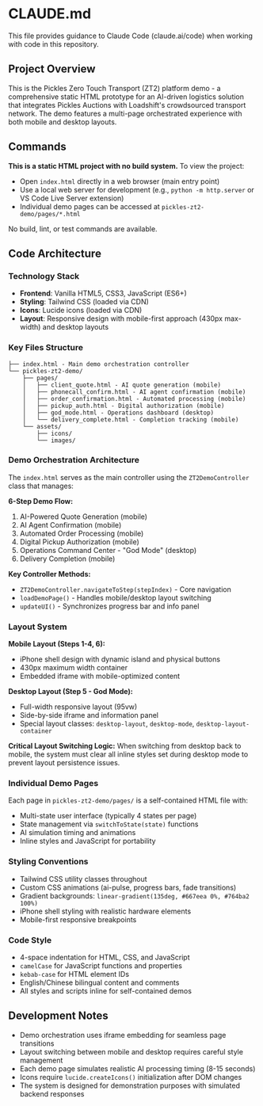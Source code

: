 # CLAUDE.md

This file provides guidance to Claude Code (claude.ai/code) when working with code in this repository.

## Project Overview

This is the Pickles Zero Touch Transport (ZT2) platform demo - a comprehensive static HTML prototype for an AI-driven logistics solution that integrates Pickles Auctions with Loadshift's crowdsourced transport network. The demo features a multi-page orchestrated experience with both mobile and desktop layouts.

## Commands

**This is a static HTML project with no build system.** To view the project:
- Open `index.html` directly in a web browser (main entry point)
- Use a local web server for development (e.g., `python -m http.server` or VS Code Live Server extension)
- Individual demo pages can be accessed at `pickles-zt2-demo/pages/*.html`

No build, lint, or test commands are available.

## Code Architecture

### Technology Stack
- **Frontend**: Vanilla HTML5, CSS3, JavaScript (ES6+)
- **Styling**: Tailwind CSS (loaded via CDN)
- **Icons**: Lucide icons (loaded via CDN)
- **Layout**: Responsive design with mobile-first approach (430px max-width) and desktop layouts

### Key Files Structure
```
├── index.html - Main demo orchestration controller
└── pickles-zt2-demo/
    ├── pages/
    │   ├── client_quote.html - AI quote generation (mobile)
    │   ├── phonecall_confirm.html - AI agent confirmation (mobile)
    │   ├── order_confirmation.html - Automated processing (mobile)
    │   ├── pickup_auth.html - Digital authorization (mobile)
    │   ├── god_mode.html - Operations dashboard (desktop)
    │   └── delivery_complete.html - Completion tracking (mobile)
    └── assets/
        ├── icons/
        └── images/
```

### Demo Orchestration Architecture

The `index.html` serves as the main controller using the `ZT2DemoController` class that manages:

**6-Step Demo Flow:**
1. AI-Powered Quote Generation (mobile)
2. AI Agent Confirmation (mobile) 
3. Automated Order Processing (mobile)
4. Digital Pickup Authorization (mobile)
5. Operations Command Center - "God Mode" (desktop)
6. Delivery Completion (mobile)

**Key Controller Methods:**
- `ZT2DemoController.navigateToStep(stepIndex)` - Core navigation
- `loadDemoPage()` - Handles mobile/desktop layout switching
- `updateUI()` - Synchronizes progress bar and info panel

### Layout System

**Mobile Layout (Steps 1-4, 6):**
- iPhone shell design with dynamic island and physical buttons
- 430px maximum width container
- Embedded iframe with mobile-optimized content

**Desktop Layout (Step 5 - God Mode):**
- Full-width responsive layout (95vw)
- Side-by-side iframe and information panel
- Special layout classes: `desktop-layout`, `desktop-mode`, `desktop-layout-container`

**Critical Layout Switching Logic:**
When switching from desktop back to mobile, the system must clear all inline styles set during desktop mode to prevent layout persistence issues.

### Individual Demo Pages

Each page in `pickles-zt2-demo/pages/` is a self-contained HTML file with:
- Multi-state user interface (typically 4 states per page)
- State management via `switchToState(state)` functions
- AI simulation timing and animations
- Inline styles and JavaScript for portability

### Styling Conventions
- Tailwind CSS utility classes throughout
- Custom CSS animations (ai-pulse, progress bars, fade transitions)
- Gradient backgrounds: `linear-gradient(135deg, #667eea 0%, #764ba2 100%)`
- iPhone shell styling with realistic hardware elements
- Mobile-first responsive breakpoints

### Code Style
- 4-space indentation for HTML, CSS, and JavaScript
- `camelCase` for JavaScript functions and properties
- `kebab-case` for HTML element IDs
- English/Chinese bilingual content and comments
- All styles and scripts inline for self-contained demos

## Development Notes

- Demo orchestration uses iframe embedding for seamless page transitions
- Layout switching between mobile and desktop requires careful style management
- Each demo page simulates realistic AI processing timing (8-15 seconds)
- Icons require `lucide.createIcons()` initialization after DOM changes
- The system is designed for demonstration purposes with simulated backend responses